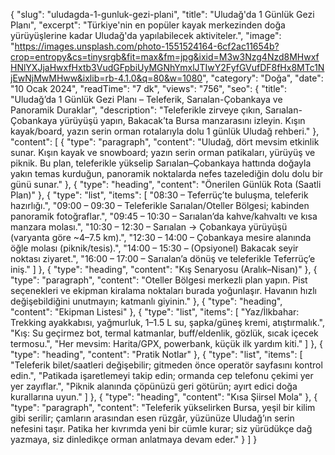 {
  "slug": "uludagda-1-gunluk-gezi-plani",
  "title": "Uludağ'da 1 Günlük Gezi Planı",
  "excerpt": "Türkiye'nin en popüler kayak merkezinden doğa yürüyüşlerine kadar Uludağ'da yapılabilecek aktiviteler.",
  "image": "https://images.unsplash.com/photo-1551524164-6cf2ac11654b?crop=entropy&cs=tinysrgb&fit=max&fm=jpg&ixid=M3w3Nzg4Nzd8MHwxfHNlYXJjaHwxfHxtb3VudGFpbiUyMGNhYmxlJTIwY2FyfGVufDF8fHx8MTc1NjEwNjMwMHww&ixlib=rb-4.1.0&q=80&w=1080",
  "category": "Doğa",
  "date": "10 Ocak 2024",
  "readTime": "7 dk",
  "views": "756",
  "seo": {
    "title": "Uludağ’da 1 Günlük Gezi Planı – Teleferik, Sarıalan-Çobankaya ve Panoramik Duraklar",
    "description": "Teleferikle zirveye çıkın, Sarıalan-Çobankaya yürüyüşü yapın, Bakacak’ta Bursa manzarasını izleyin. Kışın kayak/board, yazın serin orman rotalarıyla dolu 1 günlük Uludağ rehberi."
  },
  "content": [
    {
      "type": "paragraph",
      "content": "Uludağ, dört mevsim etkinlik sunar. Kışın kayak ve snowboard; yazın serin orman patikaları, yürüyüş ve piknik. Bu plan, teleferikle yükselip Sarıalan–Çobankaya hattında doğayla yakın temas kurduğun, panoramik noktalarda nefes tazelediğin dolu dolu bir günü sunar."
    },
    { "type": "heading", "content": "Önerilen Günlük Rota (Saatli Plan)" },
    {
      "type": "list",
      "items": [
        "08:30 – Teferrüç’te buluşma, teleferik hazırlığı.",
        "09:00 – 09:30 – Teleferikle Sarıalan/Oteller Bölgesi; kabinden panoramik fotoğraflar.",
        "09:45 – 10:30 – Sarıalan’da kahve/kahvaltı ve kısa manzara molası.",
        "10:30 – 12:30 – Sarıalan → Çobankaya yürüyüşü (varyanta göre ~4–7.5 km).",
        "12:30 – 14:00 – Çobankaya mesire alanında öğle molası (piknik/tesis).",
        "14:00 – 15:30 – (Opsiyonel) Bakacak seyir noktası ziyaret.",
        "16:00 – 17:00 – Sarıalan’a dönüş ve teleferikle Teferrüç’e iniş."
      ]
    },
    { "type": "heading", "content": "Kış Senaryosu (Aralık–Nisan)" },
    {
      "type": "paragraph",
      "content": "Oteller Bölgesi merkezli plan yapın. Pist seçenekleri ve ekipman kiralama noktaları burada yoğunlaşır. Havanın hızlı değişebildiğini unutmayın; katmanlı giyinin."
    },
    { "type": "heading", "content": "Ekipman Listesi" },
    {
      "type": "list",
      "items": [
        "Yaz/İlkbahar: Trekking ayakkabısı, yağmurluk, 1–1.5 L su, şapka/güneş kremi, atıştırmalık.",
        "Kış: Su geçirmez bot, termal katmanlar, buff/eldenlik, gözlük, sıcak içecek termosu.",
        "Her mevsim: Harita/GPX, powerbank, küçük ilk yardım kiti."
      ]
    },
    { "type": "heading", "content": "Pratik Notlar" },
    {
      "type": "list",
      "items": [
        "Teleferik bilet/saatleri değişebilir; gitmeden önce operatör sayfasını kontrol edin.",
        "Patikada işaretlemeyi takip edin; ormanda cep telefonu çekimi yer yer zayıflar.",
        "Piknik alanında çöpünüzü geri götürün; ayırt edici doğa kurallarına uyun."
      ]
    },
    { "type": "heading", "content": "Kısa Şiirsel Mola" },
    {
      "type": "paragraph",
      "content": "Teleferik yükselirken Bursa, yeşil bir kilim gibi serilir; çamların arasından esen rüzgâr, yüzünüze Uludağ’ın serin nefesini taşır. Patika her kıvrımda yeni bir cümle kurar; siz yürüdükçe dağ yazmaya, siz dinledikçe orman anlatmaya devam eder."
    }
  ]
}
